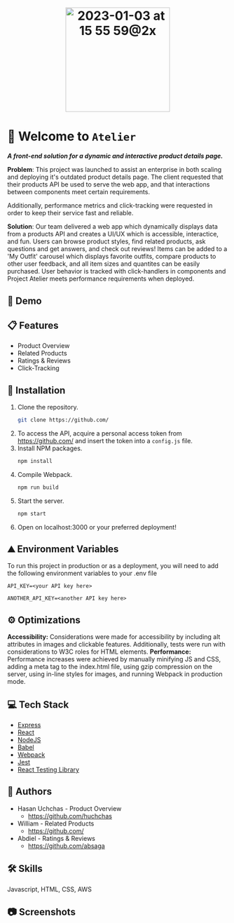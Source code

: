 <h1 align="center">
   <img width="238" alt="2023-01-03 at 15 55 59@2x" src="https://user-images.githubusercontent.com/92281407/210447956-206ea9a1-e312-4235-a51e-fab496cec372.png">
   </h1>

# 👋 Welcome to `Atelier`

***A front-end solution for a dynamic and interactive product details page.***

**Problem**:
This project was launched to assist an enterprise in both scaling and deploying it's outdated product details page. The client requested that their products API be used to serve the web app, and that interactions between components meet certain requirements. 

Additionally, performance metrics and click-tracking were requested in order to keep their service fast and reliable.

**Solution**:
Our team delivered a web app which dynamically displays data from a products API and creates a UI/UX which is accessible, interactice, and fun. Users can browse product styles, find related products, ask questions and get answers, and check out reviews! Items can be added to a 'My Outfit' carousel which displays favorite outfits, compare products to other user feedback, and all item sizes and quantites can be easily purchased. User behavior is tracked with click-handlers in components and Project Atelier meets performance requirements when deployed.

## 🎥 Demo
<!-- <div align="center">
  <img width="500" align="center" alt="2022-12-31 at 12 18 33@2x" src="https://user-images.githubusercontent.com/92281407/210448535-1ae87e04-3938-456b-9b14-b3f182820355.gif">
</div> -->


## 📋 Features

- Product Overview
- Related Products
- Ratings & Reviews
- Click-Tracking

## 💾 Installation

1. Clone the repository.
   ```sh
   git clone https://github.com/
   ```
2. To access the API, acquire a personal access token from https://github.com/ and insert the token into a ```config.js``` file.
3. Install NPM packages.
   ```sh
   npm install
    ```
3. Compile Webpack.
   ```sh
   npm run build
    ```
4. Start the server.
   ```sh
   npm start
    ```
5. Open on localhost:3000 or your preferred deployment!

## ⛰️ Environment Variables

To run this project in production or as a deployment, you will need to add the following environment variables to your .env file

`API_KEY=<your API key here>`

`ANOTHER_API_KEY=<another API key here>`

## ⚙️ Optimizations

**Accessibility:** Considerations were made for accessibility by including alt attributes in images and clickable features. Additionally, tests were run with considerations to W3C roles for HTML elements.
**Performance:** Performance increases were achieved by manually minifying JS and CSS, adding a meta tag to the index.html file, using gzip compression on the server, using in-line styles for images, and running Webpack in production mode.

## 💻 Tech Stack

* [Express](https://expressjs.com/)
* [React](https://reactjs.org/)
* [NodeJS](https://nodejs.dev/)
* [Babel](https://babeljs.io/)
* [Webpack](https://webpack.js.org/)
* [Jest](https://jestjs.io/docs/expect)
* [React Testing Library](https://github.com/testing-library/react-testing-library)

## 🤖 Authors

* Hasan Uchchas - Product Overview
  * https://github.com/huchchas
* William - Related Products
  * https://github.com/
* Abdiel - Ratings & Reviews
  * https://github.com/absaga

## 🛠 Skills
Javascript, HTML, CSS, AWS

## 📷 Screenshots

